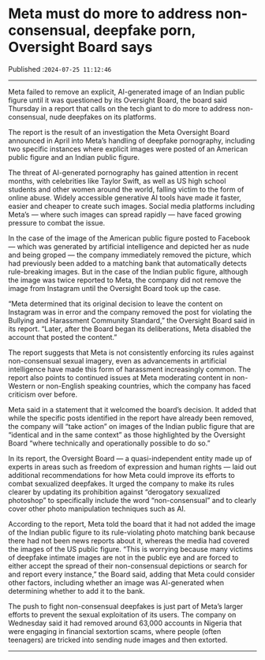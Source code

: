 # Meta must do more to address non-consensual, deepfake porn, Oversight Board says

Published :`2024-07-25 11:12:46`

---

Meta failed to remove an explicit, AI-generated image of an Indian public figure until it was questioned by its Oversight Board, the board said Thursday in a report that calls on the tech giant to do more to address non-consensual, nude deepfakes on its platforms.

The report is the result of an investigation the Meta Oversight Board announced in April into Meta’s handling of deepfake pornography, including two specific instances where explicit images were posted of an American public figure and an Indian public figure.

The threat of AI-generated pornography has gained attention in recent months, with celebrities like Taylor Swift, as well as US high school students and other women around the world, falling victim to the form of online abuse. Widely accessible generative AI tools have made it faster, easier and cheaper to create such images. Social media platforms including Meta’s — where such images can spread rapidly — have faced growing pressure to combat the issue.

In the case of the image of the American public figure posted to Facebook — which was generated by artificial intelligence and depicted her as nude and being groped — the company immediately removed the picture, which had previously been added to a matching bank that automatically detects rule-breaking images. But in the case of the Indian public figure, although the image was twice reported to Meta, the company did not remove the image from Instagram until the Oversight Board took up the case.

“Meta determined that its original decision to leave the content on Instagram was in error and the company removed the post for violating the Bullying and Harassment Community Standard,” the Oversight Board said in its report. “Later, after the Board began its deliberations, Meta disabled the account that posted the content.”

The report suggests that Meta is not consistently enforcing its rules against non-consensual sexual imagery, even as advancements in artificial intelligence have made this form of harassment increasingly common. The report also points to continued issues at Meta moderating content in non-Western or non-English speaking countries, which the company has faced criticism over before.

Meta said in a statement that it welcomed the board’s decision. It added that while the specific posts identified in the report have already been removed, the company will “take action” on images of the Indian public figure that are “identical and in the same context” as those highlighted by the Oversight Board “where technically and operationally possible to do so.”

In its report, the Oversight Board — a quasi-independent entity made up of experts in areas such as freedom of expression and human rights — laid out additional recommendations for how Meta could improve its efforts to combat sexualized deepfakes. It urged the company to make its rules clearer by updating its prohibition against “derogatory sexualized photoshop” to specifically include the word “non-consensual” and to clearly cover other photo manipulation techniques such as AI.

According to the report, Meta told the board that it had not added the image of the Indian public figure to its rule-violating photo matching bank because there had not been news reports about it, whereas the media had covered the images of the US public figure. “This is worrying because many victims of deepfake intimate images are not in the public eye and are forced to either accept the spread of their non-consensual depictions or search for and report every instance,” the Board said, adding that Meta could consider other factors, including whether an image was AI-generated when determining whether to add it to the bank.

The push to fight non-consensual deepfakes is just part of Meta’s larger efforts to prevent the sexual exploitation of its users. The company on Wednesday said it had removed around 63,000 accounts in Nigeria that were engaging in financial sextortion scams, where people (often teenagers) are tricked into sending nude images and then extorted.

---

